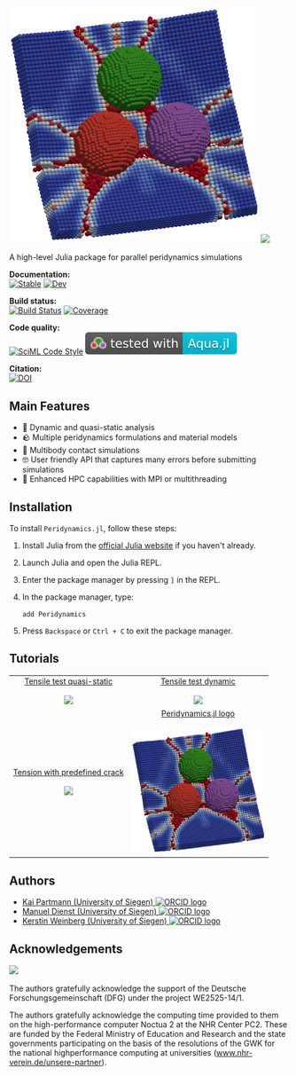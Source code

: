 <img src="docs/src/assets/logo.png" width="450" />
<img src="https://github.com/kaipartmann/Peridynamics.jl/assets/68582683/56648a2d-9d5a-4b99-94bf-10570affa113" width="450"/>

A high-level Julia package for parallel peridynamics simulations

**Documentation:**\
[![Stable](https://img.shields.io/badge/docs-stable-blue.svg)](https://kaipartmann.github.io/Peridynamics.jl/stable/)
[![Dev](https://img.shields.io/badge/docs-dev-blue.svg)](https://kaipartmann.github.io/Peridynamics.jl/dev/)

**Build status:**\
[![Build Status](https://github.com/kaipartmann/Peridynamics.jl/actions/workflows/CI.yml/badge.svg?branch=main)](https://github.com/kaipartmann/Peridynamics.jl/actions/workflows/CI.yml?query=branch%3Amain)
[![Coverage](https://codecov.io/gh/kaipartmann/Peridynamics.jl/branch/main/graph/badge.svg)](https://codecov.io/gh/kaipartmann/Peridynamics.jl)

**Code quality:**\
[![SciML Code Style](https://img.shields.io/static/v1?label=code%20style&message=SciML&color=9558b2)](https://github.com/SciML/SciMLStyle)
[![Aqua QA](https://raw.githubusercontent.com/JuliaTesting/Aqua.jl/master/badge.svg)](https://github.com/JuliaTesting/Aqua.jl)

**Citation:**\
[![DOI](https://zenodo.org/badge/503281781.svg)](https://zenodo.org/badge/latestdoi/503281781)

## Main Features
- 🎯 Dynamic and quasi-static analysis
- 🪨 Multiple peridynamics formulations and material models
- 🎳 Multibody contact simulations
- 🤓 User friendly API that captures many errors before submitting simulations
- 🚀 Enhanced HPC capabilities with MPI or multithreading

## Installation

To install `Peridynamics.jl`, follow these steps:

1. Install Julia from the [official Julia website](https://julialang.org/) if you haven't already.

2. Launch Julia and open the Julia REPL.

3. Enter the package manager by pressing `]` in the REPL.

4. In the package manager, type:
   ```
   add Peridynamics
   ```

5. Press `Backspace` or `Ctrl + C` to exit the package manager.

## Tutorials

<table align="center" border="0">
  <tr>
  </tr>
  <tr>
    <td align="center">
      <a href="https://kaipartmann.github.io/Peridynamics.jl/stable/generated/tutorial_tension_static/">
        <figcaption>Tensile test quasi-static</figcaption><br><img src="https://github.com/kaipartmann/Peridynamics.jl/assets/68582683/ac69d8aa-526d-436a-aa0c-820a1f42bcca" width="200"/>
      </a>
    </td>
    <td align="center">
      <a href="https://kaipartmann.github.io/Peridynamics.jl/stable/generated/tutorial_tension_dynfrac/">
        <figcaption>Tensile test dynamic</figcaption><br><img src="https://github.com/kaipartmann/Peridynamics.jl/assets/68582683/dda2b7b3-d44b-41a9-b133-6d1b548df1c1" width="200"/>
      </a>
    </td>
  </tr>
  <tr>
  </tr>
  <tr>
    <td align="center">
      <a href="https://kaipartmann.github.io/Peridynamics.jl/stable/generated/tutorial_tension_precrack/">
        <figcaption>Tension with predefined crack</figcaption><br><img src="https://github.com/kaipartmann/Peridynamics.jl/assets/68582683/9f627d2d-44b5-43a3-94cd-9d34894fd142" width="240"/>
      </a>
    </td>
    <td align="center">
      <a href="https://kaipartmann.github.io/Peridynamics.jl/stable/generated/tutorial_logo/">
        <figcaption>Peridynamics.jl logo</figcaption><br><img src="docs/src/assets/logo.png" width="240"/>
      </a>
    </td>
  </tr>
</table>

## Authors

- <a href="https://orcid.org/0000-0002-5238-4355">Kai Partmann (University of Siegen) <img alt="ORCID logo" src="https://info.orcid.org/wp-content/uploads/2019/11/orcid_16x16.png" width="16" height="16" /></a>
- <a href="https://orcid.org/0009-0004-9195-0112">Manuel Dienst (University of Siegen) <img alt="ORCID logo" src="https://info.orcid.org/wp-content/uploads/2019/11/orcid_16x16.png" width="16" height="16" /></a>
- <a href="https://orcid.org/0000-0002-2213-8401">Kerstin Weinberg (University of Siegen) <img alt="ORCID logo" src="https://info.orcid.org/wp-content/uploads/2019/11/orcid_16x16.png" width="16" height="16" /></a>

## Acknowledgements
<img src=https://github.com/kaipartmann/Peridynamics.jl/assets/68582683/0d14a65b-4e05-4408-8107-59ac9c1477d2 width=500>

The authors gratefully acknowledge the support of the Deutsche Forschungsgemeinschaft (DFG) under the project WE2525-14/1.

The authors gratefully acknowledge the computing time provided to them on the high-performance computer Noctua 2 at the NHR Center PC2. These are funded by the Federal Ministry of Education and Research and the state governments participating on the basis of the resolutions of the GWK for the national highperformance computing at universities (www.nhr-verein.de/unsere-partner).

